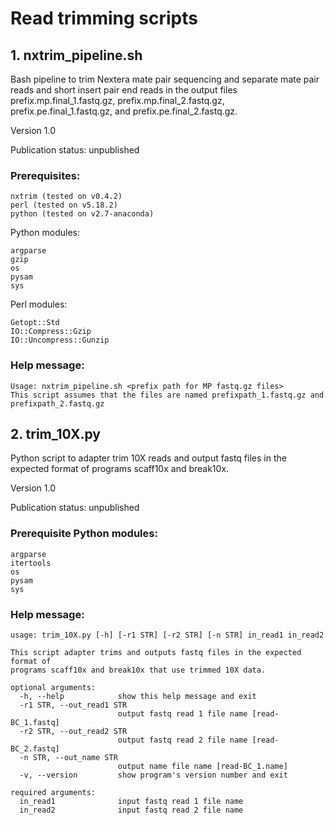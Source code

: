 # Read trimming scripts

## 1. nxtrim_pipeline.sh

Bash pipeline to trim Nextera mate pair sequencing and separate mate pair reads and short insert pair end reads in the output files prefix.mp.final_1.fastq.gz, prefix.mp.final_2.fastq.gz, prefix.pe.final_1.fastq.gz, and prefix.pe.final_2.fastq.gz.

Version 1.0

Publication status: unpublished

### Prerequisites:

```
nxtrim (tested on v0.4.2)
perl (tested on v5.18.2)
python (tested on v2.7-anaconda)
```

Python modules:
```
argparse
gzip
os
pysam
sys
```

Perl modules:
```
Getopt::Std
IO::Compress::Gzip
IO::Uncompress::Gunzip
```

### Help message:

```
Usage: nxtrim_pipeline.sh <prefix path for MP fastq.gz files>
This script assumes that the files are named prefixpath_1.fastq.gz and prefixpath_2.fastq.gz
```

## 2. trim_10X.py

Python script to adapter trim 10X reads and output fastq files in the expected format of programs scaff10x and break10x.

Version 1.0

Publication status: unpublished

### Prerequisite Python modules:

```
argparse
itertools
os
pysam
sys
```

### Help message:

```
usage: trim_10X.py [-h] [-r1 STR] [-r2 STR] [-n STR] in_read1 in_read2

This script adapter trims and outputs fastq files in the expected format of
programs scaff10x and break10x that use trimmed 10X data.

optional arguments:
  -h, --help            show this help message and exit
  -r1 STR, --out_read1 STR
                        output fastq read 1 file name [read-BC_1.fastq]
  -r2 STR, --out_read2 STR
                        output fastq read 2 file name [read-BC_2.fastq]
  -n STR, --out_name STR
                        output name file name [read-BC_1.name]
  -v, --version         show program's version number and exit

required arguments:
  in_read1              input fastq read 1 file name
  in_read2              input fastq read 2 file name
```
